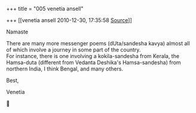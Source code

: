 +++
title = "005 venetia ansell"

+++
[[venetia ansell	2010-12-30, 17:35:58 [Source](https://groups.google.com/g/samskrita/c/MIhfLoqHsLw)]]



Namaste

There are many more messenger poems (dUta/sandesha kavya) almost all of which involve a journey in some part of the country.  
For instance, there is one involving a kokila-sandesha from Kerala, the Hamsa-duta (different from Vedanta Deshika's Hamsa-sandesha) from northern India, I think Bengal, and many others.

Best,

Venetia  



